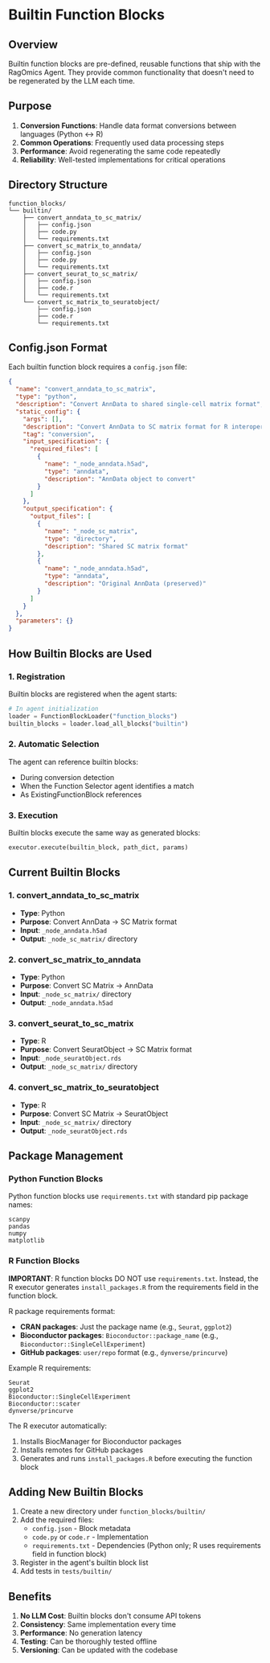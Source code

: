 # Builtin Function Blocks

## Overview

Builtin function blocks are pre-defined, reusable functions that ship with the RagOmics Agent. They provide common functionality that doesn't need to be regenerated by the LLM each time.

## Purpose

1. **Conversion Functions**: Handle data format conversions between languages (Python ↔ R)
2. **Common Operations**: Frequently used data processing steps
3. **Performance**: Avoid regenerating the same code repeatedly
4. **Reliability**: Well-tested implementations for critical operations

## Directory Structure

```
function_blocks/
└── builtin/
    ├── convert_anndata_to_sc_matrix/
    │   ├── config.json
    │   ├── code.py
    │   └── requirements.txt
    ├── convert_sc_matrix_to_anndata/
    │   ├── config.json
    │   ├── code.py
    │   └── requirements.txt
    ├── convert_seurat_to_sc_matrix/
    │   ├── config.json
    │   ├── code.r
    │   └── requirements.txt
    └── convert_sc_matrix_to_seuratobject/
        ├── config.json
        ├── code.r
        └── requirements.txt
```

## Config.json Format

Each builtin function block requires a `config.json` file:

```json
{
  "name": "convert_anndata_to_sc_matrix",
  "type": "python",
  "description": "Convert AnnData to shared single-cell matrix format",
  "static_config": {
    "args": [],
    "description": "Convert AnnData to SC matrix format for R interoperability",
    "tag": "conversion",
    "input_specification": {
      "required_files": [
        {
          "name": "_node_anndata.h5ad",
          "type": "anndata",
          "description": "AnnData object to convert"
        }
      ]
    },
    "output_specification": {
      "output_files": [
        {
          "name": "_node_sc_matrix",
          "type": "directory",
          "description": "Shared SC matrix format"
        },
        {
          "name": "_node_anndata.h5ad",
          "type": "anndata", 
          "description": "Original AnnData (preserved)"
        }
      ]
    }
  },
  "parameters": {}
}
```

## How Builtin Blocks are Used

### 1. Registration
Builtin blocks are registered when the agent starts:
```python
# In agent initialization
loader = FunctionBlockLoader("function_blocks")
builtin_blocks = loader.load_all_blocks("builtin")
```

### 2. Automatic Selection
The agent can reference builtin blocks:
- During conversion detection
- When the Function Selector agent identifies a match
- As ExistingFunctionBlock references

### 3. Execution
Builtin blocks execute the same way as generated blocks:
```python
executor.execute(builtin_block, path_dict, params)
```

## Current Builtin Blocks

### 1. convert_anndata_to_sc_matrix
- **Type**: Python
- **Purpose**: Convert AnnData → SC Matrix format
- **Input**: `_node_anndata.h5ad`
- **Output**: `_node_sc_matrix/` directory

### 2. convert_sc_matrix_to_anndata  
- **Type**: Python
- **Purpose**: Convert SC Matrix → AnnData
- **Input**: `_node_sc_matrix/` directory
- **Output**: `_node_anndata.h5ad`

### 3. convert_seurat_to_sc_matrix
- **Type**: R
- **Purpose**: Convert SeuratObject → SC Matrix format
- **Input**: `_node_seuratObject.rds`
- **Output**: `_node_sc_matrix/` directory

### 4. convert_sc_matrix_to_seuratobject
- **Type**: R  
- **Purpose**: Convert SC Matrix → SeuratObject
- **Input**: `_node_sc_matrix/` directory
- **Output**: `_node_seuratObject.rds`

## Package Management

### Python Function Blocks
Python function blocks use `requirements.txt` with standard pip package names:
```
scanpy
pandas
numpy
matplotlib
```

### R Function Blocks
**IMPORTANT**: R function blocks DO NOT use `requirements.txt`. Instead, the R executor generates `install_packages.R` from the requirements field in the function block.

R package requirements format:
- **CRAN packages**: Just the package name (e.g., `Seurat`, `ggplot2`)
- **Bioconductor packages**: `Bioconductor::package_name` (e.g., `Bioconductor::SingleCellExperiment`)
- **GitHub packages**: `user/repo` format (e.g., `dynverse/princurve`)

Example R requirements:
```
Seurat
ggplot2
Bioconductor::SingleCellExperiment
Bioconductor::scater
dynverse/princurve
```

The R executor automatically:
1. Installs BiocManager for Bioconductor packages
2. Installs remotes for GitHub packages
3. Generates and runs `install_packages.R` before executing the function block

## Adding New Builtin Blocks

1. Create a new directory under `function_blocks/builtin/`
2. Add the required files:
   - `config.json` - Block metadata
   - `code.py` or `code.r` - Implementation
   - `requirements.txt` - Dependencies (Python only; R uses requirements field in function block)
3. Register in the agent's builtin block list
4. Add tests in `tests/builtin/`

## Benefits

1. **No LLM Cost**: Builtin blocks don't consume API tokens
2. **Consistency**: Same implementation every time
3. **Performance**: No generation latency
4. **Testing**: Can be thoroughly tested offline
5. **Versioning**: Can be updated with the codebase